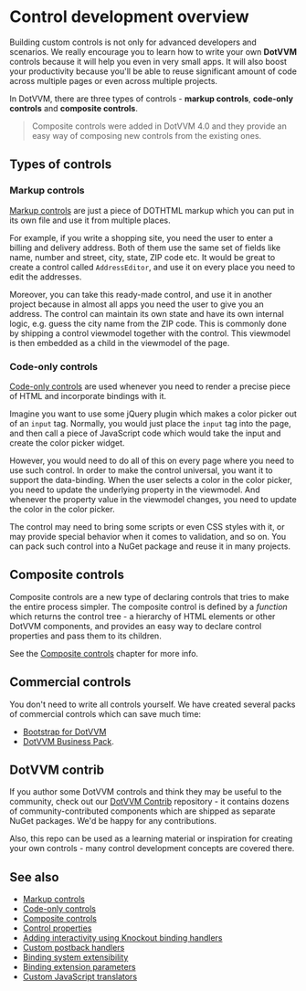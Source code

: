 # Control development overview

Building custom controls is not only for advanced developers and scenarios. We really encourage you to learn how to write your own **DotVVM** controls because it will help you even in very small apps. It will also boost your productivity because you'll be able to reuse significant amount of code across multiple pages or even across multiple projects.

In DotVVM, there are three types of controls - **markup controls**, **code-only controls** and **composite controls**.

> Composite controls were added in DotVVM 4.0 and they provide an easy way of composing new controls from the existing ones.

## Types of controls

### Markup controls

[Markup controls](markup-controls) are just a piece of DOTHTML markup which you can put in its own file and use it from multiple places.

For example, if you write a shopping site, you need the user to enter a billing and delivery address. Both of them use the same set of fields like name, number and street, city, state, ZIP code etc. It would be great to create a control called `AddressEditor`, and use it on every place you need to edit the addresses.

Moreover, you can take this ready-made control, and use it in another project because in almost all apps you need the user to give you an address. The control can maintain its own state and have its own internal logic, e.g. guess the city name from the ZIP code. This is commonly done by shipping a control viewmodel together with the control. This viewmodel is then embedded as a child in the viewmodel of the page.

### Code-only controls

[Code-only controls](code-only-controls) are used whenever you need to render a precise piece of HTML and incorporate bindings with it.

Imagine you want to use some jQuery plugin which makes a color picker out of an `input` tag. Normally, you would just place the `input` tag into the page, and then call a piece of JavaScript code which would take the input and create the color picker widget. 

However, you would need to do all of this on every page where you need to use such control. In order to make the control universal, you want it to support the data-binding. When the user selects a color in the color picker, you need to update the underlying property in the viewmodel. And whenever the property value in the viewmodel changes, you need to update the color in the color picker. 

The control may need to bring some scripts or even CSS styles with it, or may provide special behavior when it comes to validation, and so on. You can  pack such control into a NuGet package and reuse it in many projects.

## Composite controls

Composite controls are a new type of declaring controls that tries to make the entire process simpler. The composite control is defined by a _function_ which returns the control tree - a hierarchy of HTML elements or other DotVVM components, and provides an easy way to declare control properties and pass them to its children.

See the [Composite controls](composite-controls) chapter for more info. 

## Commercial controls

You don't need to write all controls yourself. We have created several packs of commercial controls which can save much time:

* [Bootstrap for DotVVM](https://www.dotvvm.com/products/bootstrap-for-dotvvm)
* [DotVVM Business Pack](https://www.dotvvm.com/products/dotvvm-business-pack).

## DotVVM contrib

If you author some DotVVM controls and think they may be useful to the community, check out our [DotVVM Contrib](https://github.com/riganti/dotvvm-contrib) repository - it contains dozens of community-contributed components which are shipped as separate NuGet packages. We'd be happy for any contributions.

Also, this repo can be used as a learning material or inspiration for creating your own controls - many control development concepts are covered there.

## See also

* [Markup controls](markup-controls)
* [Code-only controls](code-only-controls)
* [Composite controls](composite-controls)
* [Control properties](composite-controls)
* [Adding interactivity using Knockout binding handlers](interactivity)
* [Custom postback handlers](custom-postback-handlers)
* [Binding system extensibility](binding-extensibility)
* [Binding extension parameters](binding-extension-parameters)
* [Custom JavaScript translators](custom-javascript-translators)